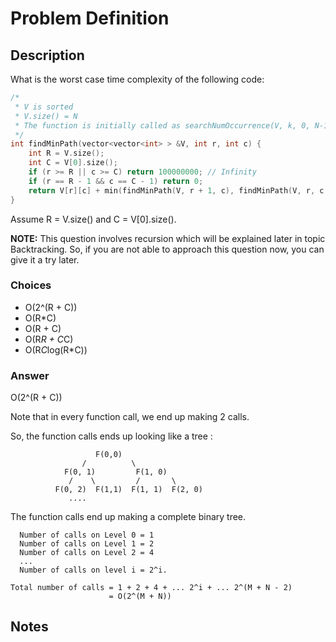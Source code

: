 # Problem Definition

## Description

What is the worst case time complexity of the following code:

```C++
/*
 * V is sorted
 * V.size() = N
 * The function is initially called as searchNumOccurrence(V, k, 0, N-1)
 */
int findMinPath(vector<vector<int> > &V, int r, int c) {
    int R = V.size();
    int C = V[0].size();
    if (r >= R || c >= C) return 100000000; // Infinity
    if (r == R - 1 && c == C - 1) return 0;
    return V[r][c] + min(findMinPath(V, r + 1, c), findMinPath(V, r, c + 1));
}
```

Assume R = V.size() and C = V[0].size().

**NOTE:** This question involves recursion which will be explained later in topic Backtracking. So, if you are not able to approach this question now, you can give it a try later.

### Choices

* O(2^(R + C))
* O(R*C)
* O(R + C)
* O(R*R + C*C)
* O(R*C*log(R*C))

### Answer

O(2^(R + C))

Note that in every function call, we end up making 2 calls.

So, the function calls ends up looking like a tree :

```text
                   F(0,0)
                /          \
            F(0, 1)         F(1, 0)
             /    \         /       \
          F(0, 2)  F(1,1)  F(1, 1)  F(2, 0)
             ....
```

The function calls end up making a complete binary tree.

```text
  Number of calls on Level 0 = 1
  Number of calls on Level 1 = 2
  Number of calls on Level 2 = 4
  ...
  Number of calls on level i = 2^i.
```

```text
Total number of calls = 1 + 2 + 4 + ... 2^i + ... 2^(M + N - 2)
                      = O(2^(M + N))
```

## Notes